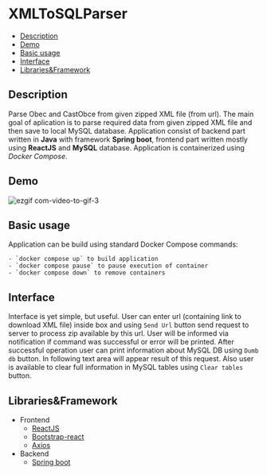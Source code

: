 # XMLToSQLParser

- [Description](#description)
- [Demo](#demo)
- [Basic usage](#basic-usage)
- [Interface](#interface)
- [Libraries&Framework](#librariesframework)

## Description

Parse Obec and CastObce from given zipped XML file (from url). The main goal of aplication is to parse required data from given zipped XML file and then save to local MySQL database. Application consist of backend part written in **Java** with framework **Spring boot**, frontend part written mostly using **ReactJS** and **MySQL** database. Application is containerized using *Docker Compose*.

## Demo

![ezgif com-video-to-gif-3](https://user-images.githubusercontent.com/66804919/219335147-c924e625-9fff-4f40-b9d9-3e5c96e48294.gif)

## Basic usage

Application can be build using standard Docker Compose commands:

    - `docker compose up` to build application
    - `docker compose pause` to pause execution of container
    - `docker compose down` to remove containers

## Interface

Interface is yet simple, but useful. User can enter url (containing link to download XML file) inside box and using `Send Url` button send request to server to process zip available by this url. User will be informed via notification if command was successful or error will be printed. After successful operation user can print information about MySQL DB using `Dumb db` button. In following text area will appear result of this request. Also user is available to clear full information in MySQL tables using `Clear tables` button.

## Libraries&Framework

- Frontend 
    - [ReactJS](https://reactjs.org/)
    - [Bootstrap-react](https://react-bootstrap.github.io)
    - [Axios](https://axios-http.com)
- Backend
    - [Spring boot](https://spring.io)

